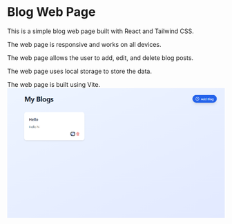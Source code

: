# Blog Web Page

This is a simple blog web page built with React and Tailwind CSS.

The web page is responsive and works on all devices.

The web page allows the user to add, edit, and delete blog posts.

The web page uses local storage to store the data.

The web page is built using Vite.
![alt text](image.png)